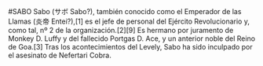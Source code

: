 #SABO
Sabo (サボ Sabo?), también conocido como el Emperador de las Llamas (炎帝 Entei?),[1] es el jefe de personal del Ejército Revolucionario y, como tal, nº 2 de la organización.[2][9] Es hermano por juramento de Monkey D. Luffy y del fallecido Portgas D. Ace, y un anterior noble del Reino de Goa.[3]
Tras los acontecimientos del Levely, Sabo ha sido inculpado por el asesinato de Nefertari Cobra.

